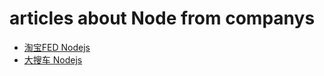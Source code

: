 # articles about Node from companys

- [淘宝FED Nodejs](http://taobaofed.org/categories/Node-js/)
- [大搜车 Nodejs](http://taobaofed.org/categories/Node-js/)